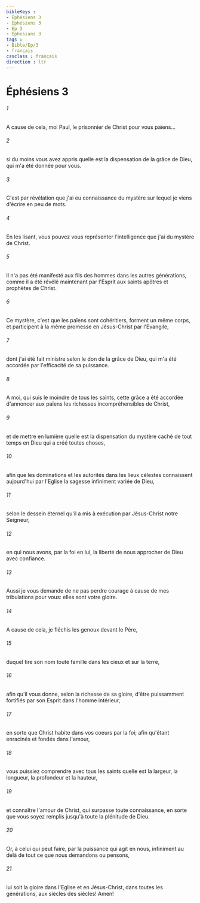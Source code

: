 ```yaml
---
bibleKeys : 
- Éphésiens 3
- Éphésiens 3
- Ep 3
- Ephesians 3
tags : 
- Bible/Ep/3
- français
cssclass : français
direction : ltr
---
```


# Éphésiens 3

###### 1
A cause de cela, moi Paul, le prisonnier de Christ pour vous païens...
###### 2
si du moins vous avez appris quelle est la dispensation de la grâce de Dieu, qui m'a été donnée pour vous.
###### 3
C'est par révélation que j'ai eu connaissance du mystère sur lequel je viens d'écrire en peu de mots.
###### 4
En les lisant, vous pouvez vous représenter l'intelligence que j'ai du mystère de Christ.
###### 5
Il n'a pas été manifesté aux fils des hommes dans les autres générations, comme il a été révélé maintenant par l'Esprit aux saints apôtres et prophètes de Christ.
###### 6
Ce mystère, c'est que les païens sont cohéritiers, forment un même corps, et participent à la même promesse en Jésus-Christ par l'Evangile,
###### 7
dont j'ai été fait ministre selon le don de la grâce de Dieu, qui m'a été accordée par l'efficacité de sa puissance.
###### 8
A moi, qui suis le moindre de tous les saints, cette grâce a été accordée d'annoncer aux païens les richesses incompréhensibles de Christ,
###### 9
et de mettre en lumière quelle est la dispensation du mystère caché de tout temps en Dieu qui a créé toutes choses,
###### 10
afin que les dominations et les autorités dans les lieux célestes connaissent aujourd'hui par l'Eglise la sagesse infiniment variée de Dieu,
###### 11
selon le dessein éternel qu'il a mis à exécution par Jésus-Christ notre Seigneur,
###### 12
en qui nous avons, par la foi en lui, la liberté de nous approcher de Dieu avec confiance.
###### 13
Aussi je vous demande de ne pas perdre courage à cause de mes tribulations pour vous: elles sont votre gloire.
###### 14
A cause de cela, je fléchis les genoux devant le Père,
###### 15
duquel tire son nom toute famille dans les cieux et sur la terre,
###### 16
afin qu'il vous donne, selon la richesse de sa gloire, d'être puissamment fortifiés par son Esprit dans l'homme intérieur,
###### 17
en sorte que Christ habite dans vos coeurs par la foi; afin qu'étant enracinés et fondés dans l'amour,
###### 18
vous puissiez comprendre avec tous les saints quelle est la largeur, la longueur, la profondeur et la hauteur,
###### 19
et connaître l'amour de Christ, qui surpasse toute connaissance, en sorte que vous soyez remplis jusqu'à toute la plénitude de Dieu.
###### 20
Or, à celui qui peut faire, par la puissance qui agit en nous, infiniment au delà de tout ce que nous demandons ou pensons,
###### 21
lui soit la gloire dans l'Eglise et en Jésus-Christ, dans toutes les générations, aux siècles des siècles! Amen!
